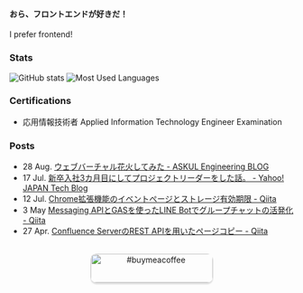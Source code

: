 #### おら、フロントエンドが好きだ！
I prefer frontend!

### Stats

![GitHub stats](https://github-readme-stats.vercel.app/api?username=MxShun&show_icons=true&include_all_commits=true&count_private=true&hide_title=true&hide=stars,contribs&icon_color=79D6B5&title_color=79D6B5) ![Most Used Languages](https://github-readme-stats.vercel.app/api/top-langs/?username=MxShun&layout=compact&hide_title=true&hide=ASP)

### Certifications

- 応用情報技術者 Applied Information Technology Engineer Examination

### Posts

- 28 Aug. [ウェブバーチャル花火してみた - ASKUL Engineering BLOG ](https://tech.askul.co.jp/entry/2020/08/28/180000)
- 17 Jul. [新卒入社3カ月目にしてプロジェクトリーダーをした話。 - Yahoo! JAPAN Tech Blog](https://techblog.yahoo.co.jp/entry/2020071730014127/)
- 12 Jul. [Chrome拡張機能のイベントぺージとストレージ有効期限 - Qiita](https://qiita.com/MxShun/items/b35a4596b94156682521)
- 3 May [Messaging APIとGASを使ったLINE Botでグループチャットの活発化 - Qiita](https://qiita.com/MxShun/items/7a563a795d41cdc0f1dc)
- 27 Apr. [Confluence ServerのREST APIを用いたページコピー - Qiita](https://qiita.com/MxShun/items/0e2871df78aed072291b)

<br>

<center><a href="https://www.buymeacoffee.com/MxShun" target="_blank"><img src="https://cdn.buymeacoffee.com/buttons/default-green.png" alt="#buymeacoffee" style="height: 51px !important;width: 217px !important;box-shadow: 0px 3px 2px 0px rgba(190, 190, 190, 0.5) !important;border-radius: 10px !important;"></a></center>


<!--
**MxShun/MxShun** is a ✨ _special_ ✨ repository because its `README.md` (this file) appears on your GitHub profile.

Here are some ideas to get you started:

- 🔭 I’m currently working on ...
- 🌱 I’m currently learning ...
- 👯 I’m looking to collaborate on ...
- 🤔 I’m looking for help with ...
- 💬 Ask me about ...
- 📫 How to reach me: ...
- 😄 Pronouns: ...
- ⚡ Fun fact: ...
-->
